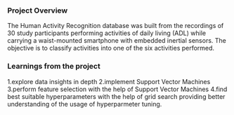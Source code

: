 ### Project Overview

 The Human Activity Recognition database was built from the recordings of 30 study participants performing activities of daily living (ADL) while carrying a waist-mounted smartphone with embedded inertial sensors. The objective is to classify activities into one of the six activities performed.


### Learnings from the project

 1.explore data insights in depth
2.implement Support Vector Machines
3.perform feature selection with the help of Support Vector Machines
4.find best suitable hyperparameters with the help of grid search providing better understanding of the usage of hyperparmeter tuning.


